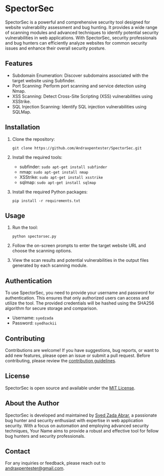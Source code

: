 # SpectorSec

SpectorSec is a powerful and comprehensive security tool designed for website vulnerability assessment and bug hunting. It provides a wide range of scanning modules and advanced techniques to identify potential security vulnerabilities in web applications. With SpectorSec, security professionals and bug hunters can efficiently analyze websites for common security issues and enhance their overall security posture.

## Features

- Subdomain Enumeration: Discover subdomains associated with the target website using Subfinder.
- Port Scanning: Perform port scanning and service detection using Nmap.
- XSS Scanning: Detect Cross-Site Scripting (XSS) vulnerabilities using XSStrike.
- SQL Injection Scanning: Identify SQL injection vulnerabilities using SQLMap.

## Installation

1. Clone the repository:

   ```shell
   git clone https://github.com/Andraxpentester/SpectorSec.git
   ```

2. Install the required tools:

   - subfinder: `sudo apt-get install subfinder`
   - nmap: `sudo apt-get install nmap`
   - XSStrike: `sudo apt-get install xsstrike`
   - sqlmap: `sudo apt-get install sqlmap`

3. Install the required Python packages:

   ```shell
   pip install -r requirements.txt
   ```

## Usage

1. Run the tool:

   ```shell
   python spectorsec.py
   ```

2. Follow the on-screen prompts to enter the target website URL and choose the scanning options.

3. View the scan results and potential vulnerabilities in the output files generated by each scanning module.

## Authentication

To use SpectorSec, you need to provide your username and password for authentication. This ensures that only authorized users can access and utilize the tool. The provided credentials will be hashed using the SHA256 algorithm for secure storage and comparison.
  - Username:
          ```syedzada```
  - Password:
          ```syedhackii
          ```

## Contributing

Contributions are welcome! If you have suggestions, bug reports, or want to add new features, please open an issue or submit a pull request. Before contributing, please review the [contribution guidelines](CONTRIBUTING.md).

## License

SpectorSec is open source and available under the [MIT License](LICENSE).

## About the Author

SpectorSec is developed and maintained by [Syed Zada Abrar](https://github.com/Andraxpentester), a passionate bug hunter and security enthusiast with expertise in web application security. With a focus on automation and employing advanced security techniques, Your Name aims to provide a robust and effective tool for fellow bug hunters and security professionals.

## Contact

For any inquiries or feedback, please reach out to [andraxpentester@gmail.com](mailto:andraxpentester@gmail.com).
```
